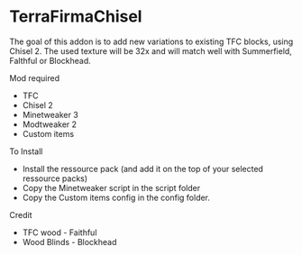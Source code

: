 # TerraFirmaChisel

The goal of this addon is to add new variations to existing TFC blocks, using Chisel 2.
The used texture will be 32x and will match well with Summerfield, Falthful or Blockhead.

Mod required
- TFC
- Chisel 2
- Minetweaker 3
- Modtweaker 2
- Custom items

To Install
- Install the ressource pack (and add it on the top of your selected ressource packs)
- Copy the Minetweaker script in the script folder
- Copy the Custom items config in the config folder.

Credit

- TFC wood - Faithful
- Wood Blinds - Blockhead